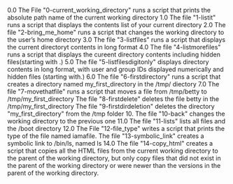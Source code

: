 0.0 The File "0-current_working_directory" runs a script that prints the absolute path name of the current working directory
1.0 The file "1-listit" runs a script that displays the contents list of your current directory
2.0 The file "2-bring_me_home" runs a script that changes the working directory to the user’s home directory
3.0 The file "3-listfiles" runs a script that displays the current directoryt contents in long format
4.0 The file "4-listmorefiles" runs a script that displays the cureent directory contents including hidden files(starting with .)
5.0 The file "5-listfilesdigitonly" displays directory  contents in long format, with user and group IDs displayed numerically and hidden files (starting with.)
6.0 The file "6-firstdirectory" runs a script that creates a directory named my_first_directory in the /tmp/ diectory
7.0 The file "7-movethatfile" runs a script that moves a file from /tmp/betty to /tmp/my_first_directory
The file "8-firstdelete" deletes the file betty in the  /tmp/my_first_directory
The file "9-firstdirdeletion" deletes the directory "my_first_directory" from the /tmp folder
10. The file "10-back" changes the working directory to the previous one
11.0 The file "11-lists" lists all files and the /boot directory
12.0 The File "12-file_type" writes a script that prints the type of the file named iamafile.
The file "13-symbolic_link" creates a symbolic link to /bin/ls, named ls
14.0 The file "14-copy_html" creates a script that copies all the HTML files from the current working directory to the parent of the working directory, but only copy files that did not exist in the parent of the working directory or were newer than the versions in the parent of the working directory.

